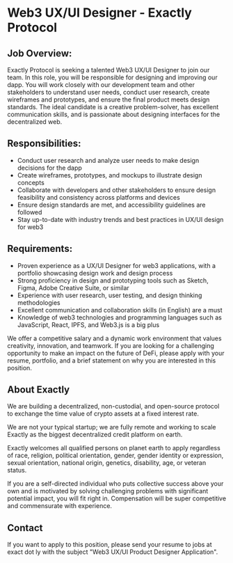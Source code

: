 # Web3 UX/UI Designer - Exactly Protocol

## Job Overview:

Exactly Protocol is seeking a talented Web3 UX/UI Designer to join our team. In this role, you will be responsible for designing and improving our dapp. You will work closely with our development team and other stakeholders to understand user needs, conduct user research, create wireframes and prototypes, and ensure the final product meets design standards. The ideal candidate is a creative problem-solver, has excellent communication skills, and is passionate about designing interfaces for the decentralized web.

## Responsibilities:

- Conduct user research and analyze user needs to make design decisions for the dapp
- Create wireframes, prototypes, and mockups to illustrate design concepts
- Collaborate with developers and other stakeholders to ensure design feasibility and consistency across platforms and devices
- Ensure design standards are met, and accessibility guidelines are followed
- Stay up-to-date with industry trends and best practices in UX/UI design for web3

## Requirements:

- Proven experience as a UX/UI Designer for web3 applications, with a portfolio showcasing design work and design process
- Strong proficiency in design and prototyping tools such as Sketch, Figma, Adobe Creative Suite, or similar
- Experience with user research, user testing, and design thinking methodologies
- Excellent communication and collaboration skills (in English) are a must
- Knowledge of web3 technologies and programming languages such as JavaScript, React, IPFS, and Web3.js is a big plus

We offer a competitive salary and a dynamic work environment that values creativity, innovation, and teamwork. If you are looking for a challenging opportunity to make an impact on the future of DeFi, please apply with your resume, portfolio, and a brief statement on why you are interested in this position.

## About Exactly

We are building a decentralized, non-custodial, and open-source protocol to exchange the time value of crypto assets at a fixed interest rate.

We are not your typical startup; we are fully remote and working to scale Exactly as the biggest decentralized credit platform on earth.

Exactly welcomes all qualified persons on planet earth to apply regardless of race, religion, political orientation, gender, gender identity or expression, sexual orientation, national origin, genetics, disability, age, or veteran status.

If you are a self-directed individual who puts collective success above your own and is motivated by solving challenging problems with significant potential impact, you will fit right in. Compensation will be super competitive and commensurate with experience.

## Contact

If you want to apply to this position, please send your resume to jobs at exact dot ly with the subject "Web3 UX/UI Product Designer Application".